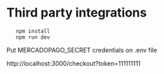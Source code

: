 # Third party integrations

```  
   npm install
   npm run dev
``` 

Put MERCADOPAGO_SECRET credentials on .env file

http://localhost:3000/checkout?token=111111111 
